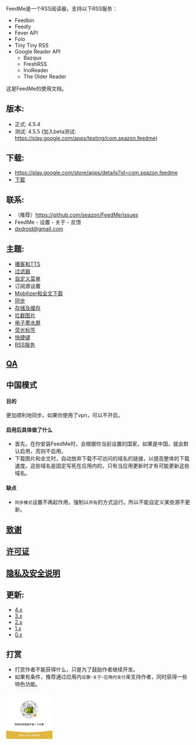 FeedMe是一个RSS阅读器，支持以下RSS服务：
- Feedbin
- Feedly
- Fever API
- Folo
- Tiny Tiny RSS
- Google Reader API
  - Bazqux
  - FreshRSS
  - InoReader
  - The Older Reader

这是FeedMe的使用文档。

## 版本:
- 正式: 4.5.4
- 测试: 4.5.5 (加入beta测试: https://play.google.com/apps/testing/com.seazon.feedme)

## 下载:
- https://play.google.com/store/apps/details?id=com.seazon.feedme
- <a href="https://github.com/seazon/FeedMe/releases">下载</a>

## 联系:
- （推荐）https://github.com/seazon/FeedMe/issues
- FeedMe - 设置 - 关于 - 反馈
- dxdroid@gmail.com

## 主题:

- <a href="https://github.com/seazon/FeedMe/blob/main/doc/zh/podcast_tts.md">播客和TTS</a>
- <a href="https://github.com/seazon/FeedMe/blob/main/doc/zh/filter.md">过滤器</a>
- <a href="https://github.com/seazon/FeedMe/blob/main/doc/zh/customize_menus.md">自定义菜单</a>
- 订阅源设置
- <a href="https://github.com/seazon/FeedMe/blob/main/doc/zh/mobilizer.md">Mobilizer和全文下载</a>
- <a href="https://github.com/seazon/FeedMe/blob/main/doc/zh/sync.md">同步</a>
- <a href="https://github.com/seazon/FeedMe/blob/main/doc/zh/storage_and_cache.md">存储及缓存</a>
- <a href="https://github.com/seazon/FeedMe/blob/main/doc/zh/block_image.md">拦截图片</a>
- <a href="https://github.com/seazon/FeedMe/blob/main/doc/zh/eink.md">电子墨水屏</a>
- <a href="https://github.com/seazon/FeedMe/blob/main/doc/zh/highlighter.md">荧光标签</a>
- <a href="https://github.com/seazon/FeedMe/blob/main/doc/zh/shortcut_key.md">快捷键</a>
- <a href="https://github.com/seazon/FeedMe/blob/main/doc/zh/rss_services.md">RSS服务</a>

## <a href="https://github.com/seazon/FeedMe/blob/main/doc/en/qa.md">QA</a>

## 中国模式
#### 目的
更加顺利地同步。如果你使用了vpn，可以不开启。
#### 启用后具体做了什么
- 首先，在你安装FeedMe时，会根据你当前设置的国家，如果是中国，就会默认启用，否则不启用。
- 下载图片和全文时，自动放弃下载不可访问的域名的链接，以提高整体的下载速度。这些域名是固定写死在应用内的，只有当应用更新时才有可能更新这些域名。
#### 缺点
- `同步模式`设置不再起作用，强制以`所有`的方式运行。所以不能自定义某些源不更新。

## <a href="https://github.com/seazon/FeedMe/blob/main/doc/en/credits.md">致谢</a>

## <a href="https://github.com/seazon/FeedMe/blob/main/doc/en/licenses.md">许可证</a>

## <a href="https://github.com/seazon/FeedMe/blob/main/privacy_and_security.md">隐私及安全说明</a>

## 更新:
- <a href="https://github.com/seazon/FeedMe/blob/main/doc/zh/patches.md">4.x</a>
- <a href="https://github.com/seazon/FeedMe/blob/main/doc/zh/patches_3.x.md">3.x</a>
- <a href="https://github.com/seazon/FeedMe/blob/main/doc/en/patches_2.x.md">2.x</a>
- <a href="https://github.com/seazon/FeedMe/blob/main/doc/en/patches_1.x.md">1.x</a>
- <a href="https://github.com/seazon/FeedMe/blob/main/doc/en/patches_0.x.md">0.x</a>

## 打赏
- 打赏作者不能获得什么，只是为了鼓励作者继续开发。
- 如果有条件，推荐通过应用内`设置`-`关于`-`应用内支付`来支持作者，同时获得一些特色功能。
<img src="https://github.com/seazon/FeedMe/blob/main/doc/zh/imgs/sponsor-wechat.jpg" width="25%" height="25%" />
